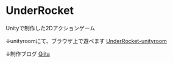 # UnderRocket
Unityで制作した2Dアクションゲーム

↓unityroomにて、ブラウザ上で遊べます
[UnderRocket-unityroom](https://unityroom.com/games/underrocket)

↓制作ブログ
[Qiita](https://qiita.com/papyrustaro/items/34beb2d87ab650be94da)